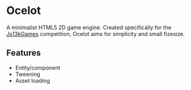 # Ocelot

A minimalist HTML5 2D game engine. Created specifically for the [Js13kGames][js13k] competition, Ocelot aims for simplicity and small fizesize.

## Features

* Entity/component
* Tweening
* Asset loading

[js13k]: http://js13kgames.com/
